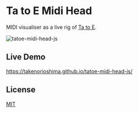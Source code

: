 # Ta to E Midi Head

MIDI visualiser as a live rig of [Ta to E](https://takexeri.senkawos.org).

![tatoe-midi-head-js](https://user-images.githubusercontent.com/707610/165915109-55b02dab-17bf-4cfd-847b-73de46aedcd1.png)

## Live Demo
https://takenorioshima.github.io/tatoe-midi-head-js/

## License
[MIT](https://github.com/edwinwebb/three-seed/blob/master/LICENSE)
